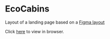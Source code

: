 # EcoCabins

Layout of a landing page based on a [Figma layout](https://www.figma.com/community/file/1018095179760337641/ecocabins-landingspage)

Click [here](link) to view in browser.
